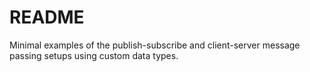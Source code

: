README
======

Minimal examples of the publish-subscribe and client-server message passing setups using custom data types.

